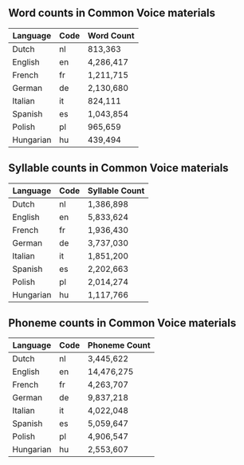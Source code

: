 ## Word counts in Common Voice materials

| Language | Code | Word Count  |
|----------|------|-------------|
| Dutch    | nl   | 813,363     |
| English  | en   | 4,286,417   |
| French   | fr   | 1,211,715   |
| German   | de   | 2,130,680   |
| Italian  | it   | 824,111     |
| Spanish  | es   | 1,043,854   |
| Polish   | pl   | 965,659     |
| Hungarian| hu   | 439,494     |

## Syllable counts in Common Voice materials

| Language | Code | Syllable Count |
|----------|------|----------------|
| Dutch    | nl   | 1,386,898      |
| English  | en   | 5,833,624      |
| French   | fr   | 1,936,430      |
| German   | de   | 3,737,030      |
| Italian  | it   | 1,851,200      |
| Spanish  | es   | 2,202,663      |
| Polish   | pl   | 2,014,274      |
| Hungarian| hu   | 1,117,766      |

## Phoneme counts in Common Voice materials

| Language | Code | Phoneme Count  |
|----------|------|----------------|
| Dutch    | nl   | 3,445,622      |
| English  | en   | 14,476,275     |
| French   | fr   | 4,263,707      |
| German   | de   | 9,837,218      |
| Italian  | it   | 4,022,048      |
| Spanish  | es   | 5,059,647      |
| Polish   | pl   | 4,906,547      |
| Hungarian| hu   | 2,553,607      |
